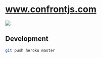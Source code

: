 # www.confrontjs.com

[![](https://img.shields.io/badge/conference-29%20october%202018-%23a64ac9.svg)](https://www.confrontjs.com)

## Development

```bash
git push heroku master
```
